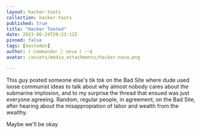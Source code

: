 ```yaml
---
layout: hacker-toots
collection: hacker-toots
published: true
title: "Hacker Tooted"
date: 2023-06-24T20:23:12Z
pinned: false
tags: [mastodon]
author: ⸸ commander ░ nova ⸸ :~$
avatar: /assets/media_attachments/hacker-nova.png

---
```


<p>This guy posted someone else&#39;s tik tok on the Bad Site where dude used loose communist ideas to talk about why almost nobody cares about the submarine implosion, and to my surprise the thread that ensued was just everyone agreeing. Random, regular people, in agreement, on the Bad Site, after hearing about the misappropiation of labor and wealth from the wealthy.</p><p>Maybe we&#39;ll be okay</p>



